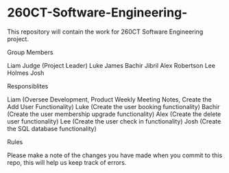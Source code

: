 # 260CT-Software-Engineering-
This repository will contain the work for 260CT Software Engineering project. 

Group Members

Liam Judge (Project Leader)
Luke James
Bachir Jibril
Alex Robertson
Lee Holmes 
Josh

Responsiblites 

Liam (Oversee Development, Product Weekly Meeting Notes, Create the Add User Functionality)
Luke (Create the user booking functionality)
Bachir (Create the user membership upgrade functionality)
Alex (Create the delete user functionality)
Lee (Create the user check in functionality)
Josh (Create the SQL database functionality)

Rules

Please make a note of the changes you have made when you commit to this repo, this will help us keep track of errors.

